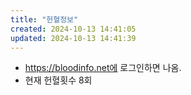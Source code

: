 ```yaml
---
title: "헌혈정보"
created: 2024-10-13 14:41:05
updated: 2024-10-13 14:41:39
---
```

  * https://bloodinfo.net에 로그인하면 나옴.
  * 현재 헌혈횟수 8회